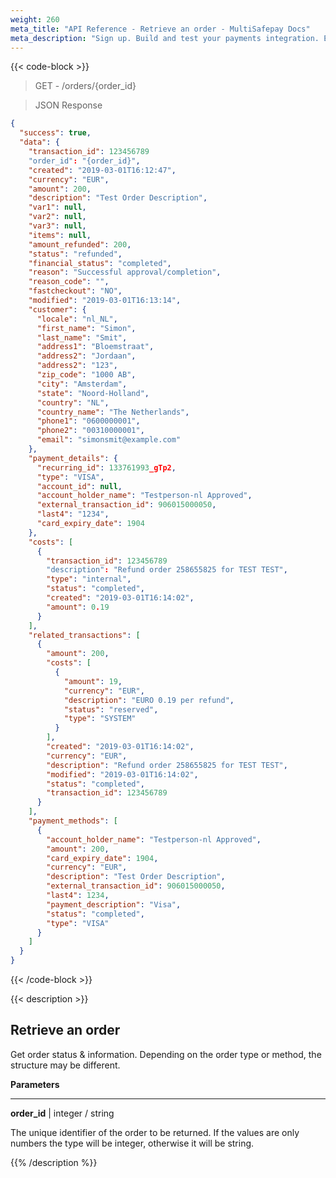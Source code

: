 ```yaml
---
weight: 260
meta_title: "API Reference - Retrieve an order - MultiSafepay Docs"
meta_description: "Sign up. Build and test your payments integration. Explore our products and services. Use our API Reference, SDKs, and wrappers. Get support."
---
```

{{< code-block >}}
> GET - /orders/{order_id}


> JSON Response

```json
{
  "success": true,
  "data": {
    "transaction_id": 123456789
    "order_id": "{order_id}",
    "created": "2019-03-01T16:12:47",
    "currency": "EUR",
    "amount": 200,
    "description": "Test Order Description",
    "var1": null,
    "var2": null,
    "var3": null,
    "items": null,
    "amount_refunded": 200,
    "status": "refunded",
    "financial_status": "completed",
    "reason": "Successful approval/completion",
    "reason_code": "",
    "fastcheckout": "NO",
    "modified": "2019-03-01T16:13:14",
    "customer": {
      "locale": "nl_NL",
      "first_name": "Simon",
      "last_name": "Smit",
      "address1": "Bloemstraat",
      "address2": "Jordaan",
      "address2": "123",
      "zip_code": "1000 AB",
      "city": "Amsterdam",
      "state": "Noord-Holland",
      "country": "NL",
      "country_name": "The Netherlands",
      "phone1": "0600000001",
      "phone2": "00310000001",
      "email": "simonsmit@example.com"
    },
    "payment_details": {
      "recurring_id": 133761993_gTp2,
      "type": "VISA",
      "account_id": null,
      "account_holder_name": "Testperson-nl Approved",
      "external_transaction_id": 906015000050,
      "last4": "1234",
      "card_expiry_date": 1904
    },
    "costs": [
      {
        "transaction_id": 123456789
        "description": "Refund order 258655825 for TEST TEST",
        "type": "internal",
        "status": "completed",
        "created": "2019-03-01T16:14:02",
        "amount": 0.19
      }
    ],
    "related_transactions": [
      {
        "amount": 200,
        "costs": [
          {
            "amount": 19,
            "currency": "EUR",
            "description": "EURO 0.19 per refund",
            "status": "reserved",
            "type": "SYSTEM"
          }
        ],
        "created": "2019-03-01T16:14:02",
        "currency": "EUR",
        "description": "Refund order 258655825 for TEST TEST",
        "modified": "2019-03-01T16:14:02",
        "status": "completed",
        "transaction_id": 123456789
      }
    ],
    "payment_methods": [
      {
        "account_holder_name": "Testperson-nl Approved",
        "amount": 200,
        "card_expiry_date": 1904,
        "currency": "EUR",
        "description": "Test Order Description",
        "external_transaction_id": 906015000050,
        "last4": 1234,
        "payment_description": "Visa",
        "status": "completed",
        "type": "VISA"
      }
    ]
  }
}
```
{{< /code-block >}}

{{< description >}}
## Retrieve an order

Get order status & information. Depending on the order type or method, the structure may be different.

**Parameters**

----------------

__order_id__ | integer / string

The unique identifier of the order to be returned. If the values are only numbers the type will be integer, otherwise it will be string.                                      


{{% /description %}}
